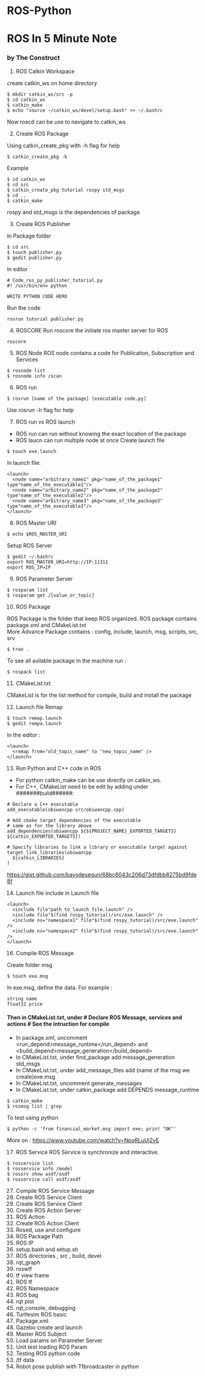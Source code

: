 # ROS-Python
# ROS In 5 Minute Note
### by The Construct
1. ROS Catkin Workspace

create catkin_ws on home directory
```
$ mkdir catkin_ws/src -p
$ cd catkin_ws
$ catkin_make
$ echo "source ~/catkin_ws/devel/setup.bash" >> ~/.bashrc
```
Now roscd can be use to navigate to catkin_ws

2. Create ROS Package

Using catkin_create_pkg with -h flag for help
```
$ catkin_create_pkg -k
```
Example
```
$ cd catkin_ws
$ cd src
$ catkin_create_pkg tutorial rospy std_msgs
$ cd ..
$ catkin_make
```
rospy and std_msgs is the dependencies of package

3. Create ROS Publisher

In Package folder
```
$ cd src
$ touch publisher.py
$ gedit publisher.py
```
In editor
```
# Code_ros_py_publisher_tutorial.py
#! /usr/bin/env python

WRITE PYTHON CODE HERO

```
Run the code
```
rosrun tutorial publisher.py
```
4. ROSCORE
Run roscore the initiate ros master server for ROS
```
roscore
```
5. ROS Node
ROS node contains a code for Publication, Subscription and Services
```
$ rosnode list
$ rosnode info /scan
```
6. ROS run
```
$ rosrun [name of the package] [executable code.py]
```
Use rosrun -h flag for help

7. ROS run vs ROS launch

- ROS run can run without knowing the exact location of the package
- ROS laucn can run multiple node at once
Create launch file
```
$ touch exe.launch
```
In launch file:
```
<launch>
  <node name="arbitrary_name1" pkg="name_of_the_package1" type"name_of_the_executable1"/>
  <node name="arbitrary_name2" pkg="name_of_the_package2" type"name_of_the_executable2"/>
  <node name="arbitrary_name3" pkg="name_of_the_package3" type"name_of_the_executable3"/>
</launch>
```
8. ROS Master URI
```
$ echo $ROS_MASTER_URI
```
Setup ROS Server
```
$ gedit ~/.bashrc
export ROS_MASTER_URI=http://IP:11311
export ROS_IP=IP
```
9. ROS Parameter Server
```
$ rosparam list
$ rosparam get /[value_or_topic]
```
10. ROS Package

ROS Package is the folder that keep ROS organized. ROS package contains package.xml and CMakeList.txt\
More Advance Package contains : config, include, launch, msg, scripts, src, srv
```
$ tree .
```
To see all avilable package in the machine run :
```
$ rospack list
```
11. CMakeList.txt

CMakeList is for the list method for compile, build and install the package

12. Launch file Remap
```
$ touch remap.launch
$ gedit rempa.launch
```
In the editor :
```
<launch>
  <remap from="old_topic_name" to "new_topic_name" />
</launch>
```
13. Run Python and C++ code in ROS

- For python catkin_make can be use directly on catkin_ws.
- For C++, CMakeList need to be edit by adding under #######build######:
```
# Declare a C++ executable
add_executable(obiwancpp src/obiwancpp.cpp)

# Add cmake target dependencies of the executable
# same as for the library above
add_dependencies(obiwancpp ${${PROJECT_NAME}_EXPORTED_TARGETS} ${catkin_EXPORTED_TARGETS})

# Specify libraries to link a library or executable target against
target_link_libraries(obiwancpp
  ${catkin_LIBRARIES}
)
```
https://gist.github.com/bayodesegun/68bc6043c206d73dfdbb8275bd9fde8f

14. Launch file include in Launch file
```
<launch>
  <include file"path_to_launch_file.launch" />
  <include file"$(find rospy_tutorial)/src/exe.launch" />
  <include ns="namespace1" file"$(find rospy_tutorial)/src/exe.launch" />
  <include ns="namespace2" file"$(find rospy_tutorial)/src/exe.launch" />
</launch>
```
16. Compile ROS Message

Create folder msg
```
$ touch exe.msg
```
In exe.msg, define the data. For example :
```
string name
float32 price
```
#### Then in CMakeList.txt, under # Declare ROS Message, services and actions # See the intruction for compile
- In package.xml, uncomment <run_depend>message_runtime</run_depend> and <build_depend>message_generation</build_depend>
- In CMakeList.txt, under find_package  add message_generation std_msgs
- In CMakeList.txt, under add_message_files add (name of the msg we create)exe.msg
- In CMakeList.txt, uncomment generate_messages
- In CMakeList.txt, under catkin_package add DEPENDS message_runtime
```
$ catkin_make
$ rosmsg list | grep
```
To test using python
```
$ python -c 'from financial_market.msg import exe; print "OK"'
```
More on : https://www.youtube.com/watch?v=NpqRLuUj2vE

17. ROS Service
ROS Service is synchronize and interactive.
```
$ rosservice list
$ rosservice info /model
$ rossrv show asdf/asdf
$ rosservice call asdf/asdf
```

27. Compile ROS Service Message
28. Create ROS Service Client
29. Create ROS Service Client
30. Create ROS Action Server
31. ROS Action
32. Create ROS Action Client
33. Rosed, use and configure
34. ROS Package Path
35. ROS IP
36. setup.bash and setup.sh
37. ROS directories , src , build, devel
38. rqt_graph
39. roswtf
40. tf view frame
41. ROS tf
42. ROS Namespace
43. ROS bag
44. rqt plot
45. rqt_console, debugging
46. Turtlesim ROS basic
47. Package.xml
48. Gazebo create and launch
49. Master ROS Subject
50. Load params on Parameter Server
51. Unit test loading ROS Param
52. Testing ROS python code
53. /tf data
54. Robot pose publish with Tfbroadcaster in python
